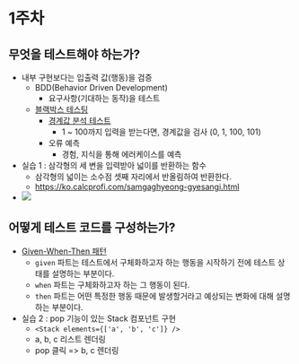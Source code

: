 # 1주차

## 무엇을 테스트해야 하는가?

- 내부 구현보다는 입출력 값(행동)을 검증
    - BDD(Behavior Driven Development)
        - 요구사항(기대하는 동작)을 테스트
    - [블랙박스 테스팅](https://ko.wikipedia.org/wiki/%EB%B8%94%EB%9E%99%EB%B0%95%EC%8A%A4_%EA%B2%80%EC%82%AC)
        - [경계값 분석 테스트](https://itwiki.kr/w/%EA%B2%BD%EA%B3%84%EA%B0%92_%EB%B6%84%EC%84%9D_%ED%85%8C%EC%8A%A4%ED%8A%B8)
            - 1 ~ 100까지 입력을 받는다면, 경계값을 검사 (0, 1, 100, 101)
        - 오류 예측
            - 경험, 지식을 통해 에러케이스를 예측
- 실습 1 : 삼각형의 세 변을 입력받아 넓이를 반환하는 함수
    - 삼각형의 넓이는 소수점 셋째 자리에서 반올림하여 반환한다.
    - https://ko.calcprofi.com/samgaghyeong-gyesangi.html
- ![](https://hackmd.io/_uploads/SJIfKcJ-p.png)

## 어떻게 테스트 코드를 구성하는가?

- [Given-When-Then 패턴](https://martinfowler.com/bliki/GivenWhenThen.html)
    - `given` 파트는 테스트에서 구체화하고자 하는 행동을 시작하기 전에 테스트 상태를 설명하는 부분이다.
    - `when` 파트는 구체화하고자 하는 그 행동이 된다.
    - `then` 파트는 어떤 특정한 행동 때문에 발생할거라고 예상되는 변화에 대해 설명하는 부분이다.
- 실습 2 : pop 기능이 있는 Stack 컴포넌트 구현
    - `<Stack elements={['a', 'b', 'c']} />` 
    - a, b, c 리스트 렌더링
    - pop 클릭 => b, c 렌더링
